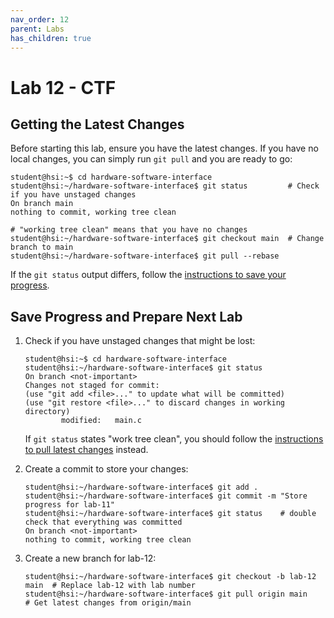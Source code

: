 ```yaml
---
nav_order: 12
parent: Labs
has_children: true
---
```


# Lab 12 - CTF

## Getting the Latest Changes

Before starting this lab, ensure you have the latest changes.
If you have no local changes, you can simply run `git pull` and you are ready to go:

```console
student@hsi:~$ cd hardware-software-interface
student@hsi:~/hardware-software-interface$ git status         # Check if you have unstaged changes
On branch main
nothing to commit, working tree clean

# "working tree clean" means that you have no changes
student@hsi:~/hardware-software-interface$ git checkout main  # Change branch to main
student@hsi:~/hardware-software-interface$ git pull --rebase
```

If the `git status` output differs, follow the [instructions to save your progress](#save-progress-and-prepare-next-lab).

## Save Progress and Prepare Next Lab

1. Check if you have unstaged changes that might be lost:

    ```console
    student@hsi:~$ cd hardware-software-interface
    student@hsi:~/hardware-software-interface$ git status
    On branch <not-important>
    Changes not staged for commit:
    (use "git add <file>..." to update what will be committed)
    (use "git restore <file>..." to discard changes in working directory)
            modified:   main.c
    ```

    If `git status` states "work tree clean", you should follow the [instructions to pull latest changes](#getting-the-latest-changes) instead.

1. Create a commit to store your changes:

    ```console
    student@hsi:~/hardware-software-interface$ git add .
    student@hsi:~/hardware-software-interface$ git commit -m "Store progress for lab-11"
    student@hsi:~/hardware-software-interface$ git status    # double check that everything was committed
    On branch <not-important>
    nothing to commit, working tree clean
    ```

1. Create a new branch for lab-12:

    ```console
    student@hsi:~/hardware-software-interface$ git checkout -b lab-12 main  # Replace lab-12 with lab number
    student@hsi:~/hardware-software-interface$ git pull origin main        # Get latest changes from origin/main
    ```
